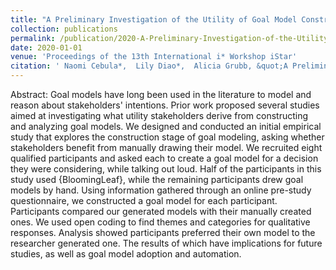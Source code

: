 ```yaml
---
title: "A Preliminary Investigation of the Utility of Goal Model Construction"
collection: publications
permalink: /publication/2020-A-Preliminary-Investigation-of-the-Utility-of-Goal-Model-Construction
date: 2020-01-01
venue: 'Proceedings of the 13th International i* Workshop iStar'
citation: ' Naomi Cebula*,  Lily Diao*,  Alicia Grubb, &quot;A Preliminary Investigation of the Utility of Goal Model Construction.&quot; Proceedings of the 13th International i* Workshop iStar, 2020.'
---
```

Abstract: Goal models have long been used in the literature to model and reason about stakeholders' intentions. Prior work proposed several studies aimed at investigating what utility stakeholders derive from constructing and analyzing goal models. We designed and conducted an initial empirical study that explores the construction stage of goal modeling, asking whether stakeholders benefit from manually drawing their model. We recruited eight qualified participants and asked each to create a goal model for a decision they were considering, while talking out loud. Half of the participants in this study used {BloomingLeaf}, while the remaining participants drew goal models by hand. Using information gathered through an online pre-study questionnaire, we constructed a goal model for each participant. Participants compared our generated models with their manually created ones. We used open coding to find themes and categories for qualitative responses. Analysis showed participants preferred their own model to the researcher generated one. The results of which have implications for future studies, as well as goal model adoption and automation.
